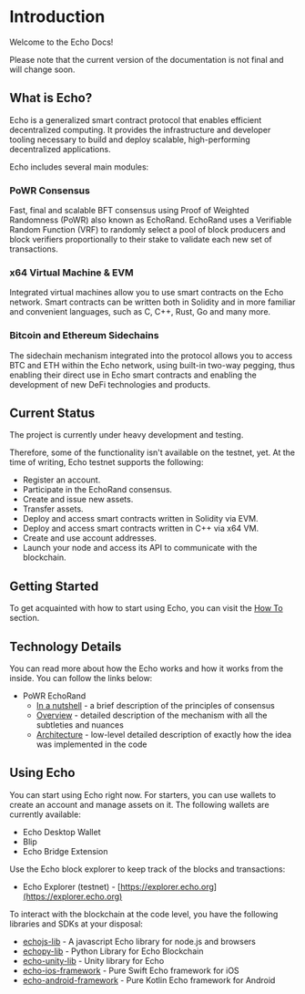# Introduction

Welcome to the Echo Docs!

Please note that the current version of the documentation is not final and will change soon.

## What is Echo?

Echo is a generalized smart contract protocol that enables efficient decentralized computing. It provides the infrastructure and developer tooling necessary to build and deploy scalable, high-performing decentralized applications.

Echo includes several main modules:

### PoWR Consensus

Fast, final and scalable BFT consensus using Proof of Weighted Randomness \(PoWR\) also known as EchoRand. EchoRand uses a Verifiable Random Function \(VRF\) to randomly select a pool of block producers and block verifiers proportionally to their stake to validate each new set of transactions.

### x64 Virtual Machine & EVM

Integrated virtual machines allow you to use smart contracts on the Echo network. Smart contracts can be written both in Solidity and in more familiar and convenient languages, such as C, C++, Rust, Go and many more.

### Bitcoin and Ethereum Sidechains

The sidechain mechanism integrated into the protocol allows you to access BTC and ETH within the Echo network, using built-in two-way pegging, thus enabling their direct use in Echo smart contracts and enabling the development of new DeFi technologies and products.

## Current Status

The project is currently under heavy development and testing.

Therefore, some of the functionality isn't available on the testnet, yet. At the time of writing, Echo testnet supports the following:

* Register an account.
* Participate in the EchoRand consensus.
* Create and issue new assets.
* Transfer assets.
* Deploy and access smart contracts written in Solidity via EVM.
* Deploy and access smart contracts written in С++ via x64 VM.
* Create and use account addresses.
* Launch your node and access its API to communicate with the blockchain.

## Getting Started

To get acquainted with how to start using Echo, you can visit the [How To](https://github.com/echoprotocol/echowiki/tree/baca73a3ccc555edddbb68c221cbf5d08bbde51a/how-to/README.md) section.

## Technology Details

You can read more about how the Echo works and how it works from the inside. You can follow the links below:

* PoWR EchoRand
  * [In a nutshell]() - a brief description of the principles of consensus
  * [Overview](technologies/powr-echorand/overview.md) - detailed description of the mechanism with all the subtleties and nuances
  * [Architecture](technologies/powr-echorand/architecture.md) - low-level detailed description of exactly how the idea was implemented in the code

## Using Echo

You can start using Echo right now. For starters, you can use wallets to create an account and manage assets on it. The following wallets are currently available:

* Echo Desktop Wallet
* Blip
* Echo Bridge Extension

Use the Echo block explorer to keep track of the blocks and transactions:

* Echo Explorer \(testnet\) - [https://explorer.echo.org](https://explorer.echo.org)

To interact with the blockchain at the code level, you have the following libraries and SDKs at your disposal:

* [echojs-lib](https://github.com/echoprotocol/echojs-lib) - A javascript Echo library for node.js and browsers
* [echopy-lib](https://github.com/echoprotocol/echopy-lib) - Python Library for Echo Blockchain
* [echo-unity-lib](https://github.com/echoprotocol/echo-unity-lib) - Unity library for Echo
* [echo-ios-framework](https://github.com/echoprotocol/echo-ios-framework) - Pure Swift Echo framework for iOS
* [echo-android-framework](https://github.com/echoprotocol/echo-android-framework) - Pure Kotlin Echo framework for Android

